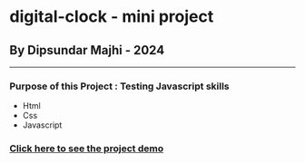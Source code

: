 # digital-clock - mini project


## By Dipsundar Majhi - 2024

---

### Purpose of this Project : Testing Javascript skills

- Html
- Css
- Javascript

### [Click here to see the project demo](https://dipsundar.github.io/digital-clock/)

